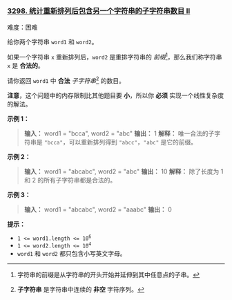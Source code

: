 ### [3298\. 统计重新排列后包含另一个字符串的子字符串数目 II](https://leetcode.cn/problems/count-substrings-that-can-be-rearranged-to-contain-a-string-ii/)

难度：困难

给你两个字符串 `word1` 和 `word2`。

如果一个字符串 `x` 重新排列后，`word2` 是重排字符串的 _前缀_[^1]，那么我们称字符串 `x` 是 **合法的**。

请你返回 `word1` 中 **合法** _子字符串_[^2] 的数目。

**注意**，这个问题中的内存限制比其他题目要 **小**，所以你 **必须** 实现一个线性复杂度的解法。

**示例 1：**

> **输入：** word1 = "bcca", word2 = "abc"
> **输出：** 1
> **解释：**
> 唯一合法的子字符串是 `"bcca"`，可以重新排列得到 `"abcc"`，`"abc"` 是它的前缀。

**示例 2：**

> **输入：** word1 = "abcabc", word2 = "abc"
> **输出：** 10
> **解释：**
> 除了长度为 1 和 2 的所有子字符串都是合法的。

**示例 3：**

> **输入：** word1 = "abcabc", word2 = "aaabc"
> **输出：** 0

**提示：**

- <code>1 <= word1.length <= 10<sup>6</sup></code>
- <code>1 <= word2.length <= 10<sup>4</sup></code>
- `word1` 和 `word2` 都只包含小写英文字母。

[^1]: 字符串的前缀是从字符串的开头开始并延伸到其中任意点的子串。
[^2]: **子字符串** 是字符串中连续的 **非空** 字符序列。
